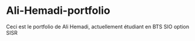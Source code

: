 # Ali-Hemadi-portfolio
Ceci est le portfolio de Ali Hemadi, actuellement étudiant en BTS SIO option SISR
